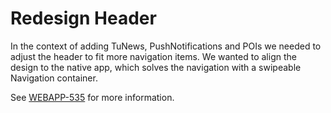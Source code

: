 # Redesign Header

In the context of adding TuNews, PushNotifications and POIs we needed to adjust the header to fit more navigation items.
We wanted to align the design to the native app, which solves the navigation with a swipeable Navigation container.

See [WEBAPP-535](https://issues.integreat-app.de/browse/WEBAPP-535) for more information.
